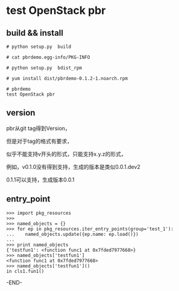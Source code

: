 # test OpenStack pbr

## build && install

```
# python setup.py  build

# cat pbrdemo.egg-info/PKG-INFO 

# python setup.py  bdist_rpm

# yum install dist/pbrdemo-0.1.2-1.noarch.rpm
 
# pbrdemo
test OpenStack pbr

```

## version

pbr从git tag得到Version，

但是对于tag的格式有要求，

似乎不能支持v开头的形式，只能支持x.y.z的形式，

例如，v0.1.0没有得到支持，生成的版本是类似0.0.1.dev2

0.1.1可以支持，生成版本0.0.1

## entry_point

```
>>> import pkg_resources
>>> 
>>> named_objects = {}
>>> for ep in pkg_resources.iter_entry_points(group='test_1'):
...    named_objects.update({ep.name: ep.load()})
... 
>>> print named_objects
{'testfun1': <function func1 at 0x7fded7977668>}
>>> named_objects['testfun1']
<function func1 at 0x7fded7977668>
>>> named_objects['testfun1']()
in cls1.fun1()
```

-END-

